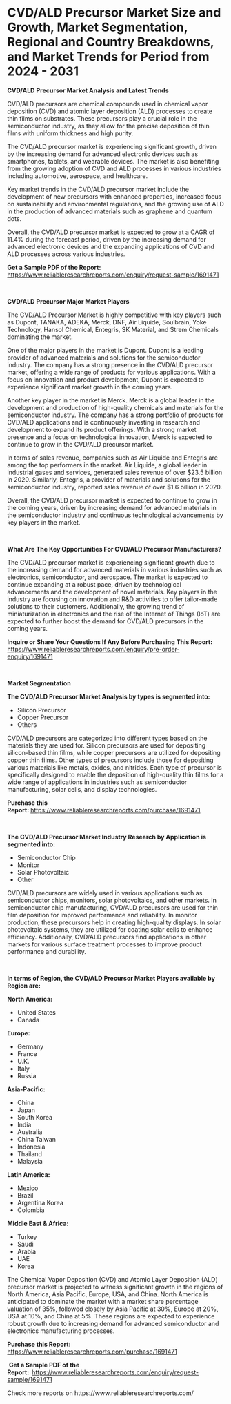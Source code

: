 <p><h1>CVD/ALD Precursor Market Size and Growth, Market Segmentation, Regional and Country Breakdowns, and Market Trends for Period from 2024 -  2031</h1></p><p><strong>CVD/ALD Precursor Market Analysis and Latest Trends</strong></p>
<p><p>CVD/ALD precursors are chemical compounds used in chemical vapor deposition (CVD) and atomic layer deposition (ALD) processes to create thin films on substrates. These precursors play a crucial role in the semiconductor industry, as they allow for the precise deposition of thin films with uniform thickness and high purity.</p><p>The CVD/ALD precursor market is experiencing significant growth, driven by the increasing demand for advanced electronic devices such as smartphones, tablets, and wearable devices. The market is also benefiting from the growing adoption of CVD and ALD processes in various industries including automotive, aerospace, and healthcare.</p><p>Key market trends in the CVD/ALD precursor market include the development of new precursors with enhanced properties, increased focus on sustainability and environmental regulations, and the growing use of ALD in the production of advanced materials such as graphene and quantum dots.</p><p>Overall, the CVD/ALD precursor market is expected to grow at a CAGR of 11.4% during the forecast period, driven by the increasing demand for advanced electronic devices and the expanding applications of CVD and ALD processes across various industries.</p></p>
<p><strong>Get a Sample PDF of the Report:&nbsp;</strong> <a href="https://www.reliableresearchreports.com/enquiry/request-sample/1691471">https://www.reliableresearchreports.com/enquiry/request-sample/1691471</a></p>
<p>&nbsp;</p>
<p><strong>CVD/ALD Precursor Major Market Players</strong></p>
<p><p>The CVD/ALD Precursor Market is highly competitive with key players such as Dupont, TANAKA, ADEKA, Merck, DNF, Air Liquide, Soulbrain, Yoke Technology, Hansol Chemical, Entegris, SK Material, and Strem Chemicals dominating the market. </p><p>One of the major players in the market is Dupont. Dupont is a leading provider of advanced materials and solutions for the semiconductor industry. The company has a strong presence in the CVD/ALD precursor market, offering a wide range of products for various applications. With a focus on innovation and product development, Dupont is expected to experience significant market growth in the coming years. </p><p>Another key player in the market is Merck. Merck is a global leader in the development and production of high-quality chemicals and materials for the semiconductor industry. The company has a strong portfolio of products for CVD/ALD applications and is continuously investing in research and development to expand its product offerings. With a strong market presence and a focus on technological innovation, Merck is expected to continue to grow in the CVD/ALD precursor market.</p><p>In terms of sales revenue, companies such as Air Liquide and Entegris are among the top performers in the market. Air Liquide, a global leader in industrial gases and services, generated sales revenue of over $23.5 billion in 2020. Similarly, Entegris, a provider of materials and solutions for the semiconductor industry, reported sales revenue of over $1.6 billion in 2020.</p><p>Overall, the CVD/ALD precursor market is expected to continue to grow in the coming years, driven by increasing demand for advanced materials in the semiconductor industry and continuous technological advancements by key players in the market.</p></p>
<p>&nbsp;</p>
<p><strong>What Are The Key Opportunities For CVD/ALD Precursor Manufacturers?</strong></p>
<p><p>The CVD/ALD precursor market is experiencing significant growth due to the increasing demand for advanced materials in various industries such as electronics, semiconductor, and aerospace. The market is expected to continue expanding at a robust pace, driven by technological advancements and the development of novel materials. Key players in the industry are focusing on innovation and R&D activities to offer tailor-made solutions to their customers. Additionally, the growing trend of miniaturization in electronics and the rise of the Internet of Things (IoT) are expected to further boost the demand for CVD/ALD precursors in the coming years.</p></p>
<p><strong>Inquire or Share Your Questions If Any Before Purchasing This Report:</strong> <a href="https://www.reliableresearchreports.com/enquiry/pre-order-enquiry/1691471">https://www.reliableresearchreports.com/enquiry/pre-order-enquiry/1691471</a></p>
<p>&nbsp;</p>
<p><strong>Market Segmentation</strong></p>
<p><strong>The CVD/ALD Precursor Market Analysis by types is segmented into:</strong></p>
<p><ul><li>Silicon Precursor</li><li>Copper Precursor</li><li>Others</li></ul></p>
<p><p>CVD/ALD precursors are categorized into different types based on the materials they are used for. Silicon precursors are used for depositing silicon-based thin films, while copper precursors are utilized for depositing copper thin films. Other types of precursors include those for depositing various materials like metals, oxides, and nitrides. Each type of precursor is specifically designed to enable the deposition of high-quality thin films for a wide range of applications in industries such as semiconductor manufacturing, solar cells, and display technologies.</p></p>
<p><strong>Purchase this Report:&nbsp;</strong><a href="https://www.reliableresearchreports.com/purchase/1691471">https://www.reliableresearchreports.com/purchase/1691471</a></p>
<p>&nbsp;</p>
<p><strong>The CVD/ALD Precursor Market Industry Research by Application is segmented into:</strong></p>
<p><ul><li>Semiconductor Chip</li><li>Monitor</li><li>Solar Photovoltaic</li><li>Other</li></ul></p>
<p><p>CVD/ALD precursors are widely used in various applications such as semiconductor chips, monitors, solar photovoltaics, and other markets. In semiconductor chip manufacturing, CVD/ALD precursors are used for thin film deposition for improved performance and reliability. In monitor production, these precursors help in creating high-quality displays. In solar photovoltaic systems, they are utilized for coating solar cells to enhance efficiency. Additionally, CVD/ALD precursors find applications in other markets for various surface treatment processes to improve product performance and durability.</p></p>
<p>&nbsp;</p>
<p><strong>In terms of Region, the CVD/ALD Precursor Market Players available by Region are:</strong></p>
<p>
    <p> <strong> North America: </strong>
        <ul>
            <li>United States</li>
            <li>Canada</li>
        </ul>
        </p> 
    <p> <strong> Europe: </strong>
        <ul>
            <li>Germany</li>
            <li>France</li>
            <li>U.K.</li>
            <li>Italy</li>
            <li>Russia</li>
        </ul>
        </p> 
    <p> <strong> Asia-Pacific: </strong>
        <ul>
            <li>China</li>
            <li>Japan</li>
            <li>South Korea</li>
            <li>India</li>
            <li>Australia</li>
            <li>China Taiwan</li>
            <li>Indonesia</li>
            <li>Thailand</li>
            <li>Malaysia</li>
        </ul>
        </p> 
    <p> <strong> Latin America: </strong>
        <ul>
            <li>Mexico</li>
            <li>Brazil</li>
            <li>Argentina Korea</li>
            <li>Colombia</li>
        </ul>
        </p> 
    <p> <strong> Middle East & Africa: </strong>
        <ul>
            <li>Turkey</li>
            <li>Saudi</li>
            <li>Arabia</li>
            <li>UAE</li>
            <li>Korea</li>
        </ul>
    </p>
    </p>
<p><p>The Chemical Vapor Deposition (CVD) and Atomic Layer Deposition (ALD) precursor market is projected to witness significant growth in the regions of North America, Asia Pacific, Europe, USA, and China. North America is anticipated to dominate the market with a market share percentage valuation of 35%, followed closely by Asia Pacific at 30%, Europe at 20%, USA at 10%, and China at 5%. These regions are expected to experience robust growth due to increasing demand for advanced semiconductor and electronics manufacturing processes.</p></p>
<p><strong>Purchase this Report: </strong><a href="https://www.reliableresearchreports.com/purchase/1691471">https://www.reliableresearchreports.com/purchase/1691471</a></p>
<p>&nbsp;<strong>Get a Sample PDF of the Report:&nbsp;&nbsp;</strong><a href="https://www.reliableresearchreports.com/enquiry/request-sample/1691471">https://www.reliableresearchreports.com/enquiry/request-sample/1691471</a></p>
<p><strong></strong></p>
<p>Check more reports on https://www.reliableresearchreports.com/</p>